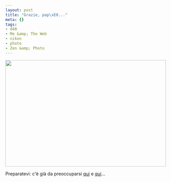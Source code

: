 ```yaml
--- 
layout: post
title: "Grazie, pap\xE0..."
meta: {}
tags: 
- d40
- Me &amp; The Web
- nikon
- photo
- Zen &amp; Photo
---
```

<img src="http://www.lastknight.com/download//nikon.jpg" alt="" title="nikon" width="500" height="332" class="aligncenter size-full wp-image-718" />

Preparatevi: c'è già da preoccuparsi [qui][1] e [qui][2]...  
  
[1]: http://www.flickr.com/photos/lastknight/sets/72157605235441403/
[2]: http://www.flickr.com/photos/lastknight/sets/72157605235930905/ 

